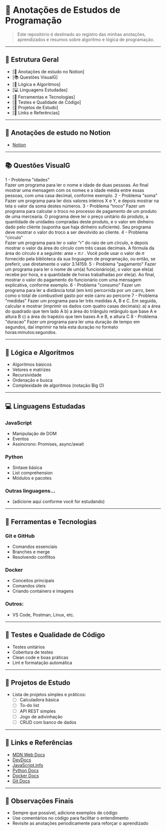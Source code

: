 # 📒 Anotações de Estudos de Programação

> Este repositório é destinado ao registro das minhas anotações, aprendizados e resumos sobre algoritmo e lógica de programação.

---

## 🧭 Estrutura Geral

- [📌 Anotações de estudo no Notion]
- [📚 Questões VisualG]
- [🧠 Lógica e Algoritmos]
- [💻 Linguagens Estudadas]
- [🧰 Ferramentas e Tecnologias]
- [🧪 Testes e Qualidade de Código]
- [🚀 Projetos de Estudo]
- [🔗 Links e Referências]

---

## 📌 Anotações de estudo no Notion

- [Notion](https://www.notion.so/L-gica-de-Programa-o-1-20ff90aca26f81b7b6d7cd237bf232d3?source=copy_link)

---

## 📚 Questões VisualG

1 - Problema "idades"  
Fazer um programa para ler o nome e idade de duas pessoas. Ao final mostrar uma mensagem com os 
nomes e a idade média entre essas pessoas, com uma casa decimal, conforme exemplo. 
2 - Problema "soma" 
Fazer um programa para ler dois valores inteiros X e Y, e depois mostrar na tela o valor da soma destes 
números. 
3 - Problema "troco" 
Fazer um programa para calcular o troco no processo de pagamento de um produto de uma mercearia. 
O programa deve ler o preço unitário do produto, a quantidade de unidades compradas deste produto, 
e o valor em dinheiro dado pelo cliente (suponha que haja dinheiro suficiente). Seu programa deve 
mostrar o valor do troco a ser devolvido ao cliente. 
4 - Problema "circulo"  
Fazer um programa para ler o valor "r" do raio de um círculo, e depois mostrar o valor da área do 
círculo com três casas decimais. A fórmula da área do círculo é a seguinte: 𝑎𝑟𝑒𝑎 = 𝜋.𝑟 . Você pode 
usar o valor de 𝜋 fornecido pela biblioteca da sua linguagem de programação, ou então, se preferir, use 
diretamente o valor 3.14159. 
5 - Problema "pagamento" 
Fazer um programa para ler o nome de um(a) funcionário(a), o valor que ele(a) recebe por hora, e a 
quantidade de horas trabalhadas por ele(a). Ao final, mostrar o valor do pagamento do funcionário com 
uma mensagem explicativa, conforme exemplo. 
6 - Problema "consumo" 
Fazer um programa para ler a distância total (em km) percorrida por um carro, bem como o total de 
combustível gasto por este carro ao percorre
7 - Problema "medidas" 
Fazer um programa para ler três medidas A, B e C. Em seguida, calcular e mostrar (imprimir os dados 
com quatro casas decimais): 
a) a área do quadrado que tem lado A 
b) a área do triângulo retângulo que base A e altura B 
c) a área do trapézio que tem bases A e B, e altura C 
8 - Problema "duracao" 
Fazer um programa para ler uma duração de tempo em segundos, daí imprimir na tela esta duração no 
formato horas:minutos:segundos. 

---

## 🧠 Lógica e Algoritmos

- Algoritmos básicos
- Vetores e matrizes
- Recursividade
- Ordenação e busca
- Complexidade de algoritmos (notação Big O)

---

## 💻 Linguagens Estudadas

### JavaScript
- Manipulação de DOM
- Eventos
- Assíncrono: Promises, async/await

### Python
- Sintaxe básica
- List comprehension
- Módulos e pacotes

### Outras linguagens...
- (adicione aqui conforme você for estudando)

---

## 🧰 Ferramentas e Tecnologias

### Git e GitHub
- Comandos essenciais
- Branches e merge
- Resolvendo conflitos

### Docker
- Conceitos principais
- Comandos úteis
- Criando containers e imagens

### Outros:
- VS Code, Postman, Linux, etc.

---

## 🧪 Testes e Qualidade de Código

- Testes unitários
- Cobertura de testes
- Clean code e boas práticas
- Lint e formatação automática

---

## 🚀 Projetos de Estudo

- Lista de projetos simples e práticos:
  - [ ] Calculadora básica
  - [ ] To-do list
  - [ ] API REST simples
  - [ ] Jogo de adivinhação
  - [ ] CRUD com banco de dados

---

## 🔗 Links e Referências

- [MDN Web Docs](https://developer.mozilla.org/)
- [DevDocs](https://devdocs.io/)
- [JavaScript.info](https://javascript.info/)
- [Python Docs](https://docs.python.org/)
- [Docker Docs](https://docs.docker.com/)
- [Git Docs](https://git-scm.com/doc)

---

## 📝 Observações Finais

- Sempre que possível, adicione exemplos de código
- Use comentários no código para facilitar o entendimento
- Revisite as anotações periodicamente para reforçar o aprendizado
